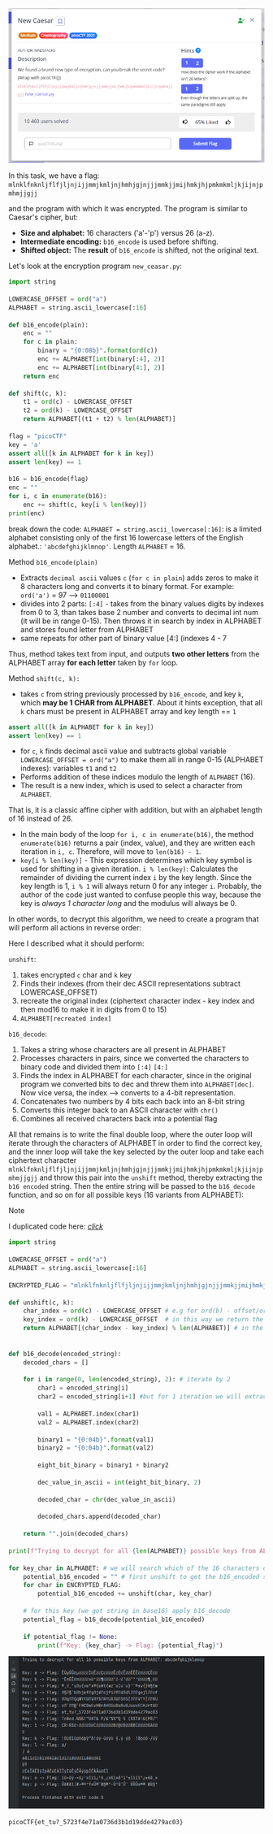 ![Task desc](../assets/images/New-Caesar_image_1.png)


In this task, we have a flag: `mlnklfnknljflfjljnjijjmmjkmljnjhmhjgjnjjjmmkjjmijhmkjhjpmkmkmljkjijnjpmhmjjgjj`

and the program with which it was encrypted. The program is similar to Caesar's cipher, but:  


* **Size and alphabet:** 16 characters ('a'-'p') versus 26 (a-z).
* **Intermediate encoding:** `b16_encode` is used before shifting.
* **Shifted object:** The **result** of `b16_encode` is shifted, not the original text.


Let's look at the encryption program `new_ceasar.py`:


```python
import string

LOWERCASE_OFFSET = ord("a")
ALPHABET = string.ascii_lowercase[:16]

def b16_encode(plain):
	enc = ""
	for c in plain:
		binary = "{0:08b}".format(ord(c))
		enc += ALPHABET[int(binary[:4], 2)]
		enc += ALPHABET[int(binary[4:], 2)]
	return enc

def shift(c, k):
	t1 = ord(c) - LOWERCASE_OFFSET
	t2 = ord(k) - LOWERCASE_OFFSET
	return ALPHABET[(t1 + t2) % len(ALPHABET)]

flag = "picoCTF"
key = 'a'
assert all([k in ALPHABET for k in key])
assert len(key) == 1

b16 = b16_encode(flag)
enc = ""
for i, c in enumerate(b16):
	enc += shift(c, key[i % len(key)])
print(enc)
```

break down the code: 
`ALPHABET = string.ascii_lowercase[:16]`: is a limited alphabet consisting only of the first 16 lowercase letters of the English alphabet.: `'abcdefghijklmnop'`. Length `ALPHABET` = 16.

Method `b16_encode(plain) ` 



* Extracts `decimal ascii` values `c` (`for c in plain`) adds zeros to make it 8 characters long and converts it to binary format. For example: `ord('a')` = 97 --> `01100001`
* divides into 2 parts: `[:4]`  - takes from the binary values digits by indexes from 0 to 3, than takes base 2 number and converts to decimal int num (it will be in range 0-15). Then throws it in search by index in ALPHABET and stores found letter from ALPHABET
* same repeats for other part of binary value [4:] (indexes 4 - 7

Thus, method takes text from input, and outputs **two other letters** from the ALPHABET array **for each letter** taken by `for` loop. 

Method `shift(c, k):`

* takes `с` from string previously processed by `b16_encode`, and key `k`, which **may be 1 CHAR from ALPHABET**. About it hints exception, that all `k` chars must be present in ALPHABET array and key length == `1`


```python
assert all([k in ALPHABET for k in key])
assert len(key) == 1
```



* for `с`, `k` finds decimal ascii value and subtracts global variable `LOWERCASE_OFFSET = ord("a")` to make them all in range 0-15 (ALPHABET indexes): variables `t1` and `t2`
* Performs addition of these indices modulo the length of `ALPHABET` (16).
* The result is a new index, which is used to select a character from `ALPHABET`.

That is, it is a classic affine cipher with addition, but with an alphabet length of 16 instead of 26.

- In the main body of the loop `for i, c in enumerate(b16)`, the method `enumerate(b16)` returns a pair (index, value), and they are written each iteration in `i, c`. Therefore, will move to `len(b16) - 1`. 
- `key[i % len(key)]` - This expression determines which key symbol is used for shifting in a given iteration. `i % len(key)`: Calculates the remainder of dividing the current index `i` by the key length. Since the key length is 1, `i % 1` will always return 0 for any integer `i`. Probably, the author of the code just wanted to confuse people this way, because the key is *always 1 character long* and the modulus will always be 0.

In other words, to decrypt this algorithm, we need to create a program that will perform all actions in reverse order:

Here I described what it should perform:

`unshift`:
1. takes encrypted `c` char and `k` key 
2. Finds their indexes (from their dec ASCII representations subtract LOWERCASE_OFFSET)
3. recreate the original index (ciphertext character index - key index and then mod16 to make it in digits from 0 to 15)
4. `ALPHABET[recreated index]`

`b16_decode`:
1. Takes a string whose characters are all present in ALPHABET
2. Processes characters in pairs, since we converted the characters to binary code and divided them into `[:4]` `[4:]`
3. Finds the index in ALPHABET for each character, since in the original program we converted bits to dec and threw them into `ALPHABET[dec]`. Now vice versa, the index --> converts to a 4-bit representation.
4. Concatenates two numbers by 4 bits each back into an 8-bit string
5. Converts this integer back to an ASCII character with `chr()`
6. Combines all received characters back into a potential flag


All that remains is to write the final double loop, where the outer loop will iterate through the characters of ALPHABET in order to find the correct key, and the inner loop will take the key selected by the outer loop and take each ciphertext character `mlnklfnknljflfjljnjijjmmjkmljnjhmhjgjnjjjmmkjjmijhmkjhjpmkmkmljkjijnjpmhmjjgjj` and throw this pair into the `unshift` method, thereby extracting the `b16 encoded` string. Then the entire string will be passed to the `b16_decode` function, and so on for all possible keys (16 variants from ALPHABET):

> [!NOTE]
> I duplicated code here: [*click*](../scripts/cryptography/New%20Caesar/reverse%20new%20caesar.py)

```python
import string

LOWERCASE_OFFSET = ord("a")
ALPHABET = string.ascii_lowercase[:16]

ENCRYPTED_FLAG = "mlnklfnknljflfjljnjijjmmjkmljnjhmhjgjnjjjmmkjjmijhmkjhjpmkmkmljkjijnjpmhmjjgjj"

def unshift(c, k):
    char_index = ord(c) - LOWERCASE_OFFSET # e.g for ord(b) - offset/ord(a) = 98 - 97 = 1
    key_index = ord(k) - LOWERCASE_OFFSET  # in this way we return the index of the character in the alphabet ALPHABET
    return ALPHABET[(char_index - key_index) % len(ALPHABET)] # in the original cipher was ALPHABET[(t1 + t2) % len(ALPHABET)] that is, we added


def b16_decode(encoded_string):
    decoded_chars = []

    for i in range(0, len(encoded_string), 2): # iterate by 2
        char1 = encoded_string[i]
        char2 = encoded_string[i+1] #but for 1 iteration we will extract 2 characters, the i-th and the next one after it

        val1 = ALPHABET.index(char1)
        val2 = ALPHABET.index(char2)

        binary1 = "{0:04b}".format(val1)
        binary2 = "{0:04b}".format(val2)

        eight_bit_binary = binary1 + binary2

        dec_value_in_ascii = int(eight_bit_binary, 2)

        decoded_char = chr(dec_value_in_ascii)

        decoded_chars.append(decoded_char)

    return "".join(decoded_chars)

print(f"Trying to decrypt for all {len(ALPHABET)} possible keys from ALPHABET: {ALPHABET}\n")

for key_char in ALPHABET: # we will search which of the 16 characters of ALPHABET will be VALID key, so this will be an outer loop
    potential_b16_encoded = "" # first unshift to get the b16_encoded string, and then b16_decode it
    for char in ENCRYPTED_FLAG:
        potential_b16_encoded += unshift(char, key_char)

    # for this key (we got string in base16) apply b16_decode
    potential_flag = b16_decode(potential_b16_encoded)

    if potential_flag != None:
        print(f"Key: {key_char} -> Flag: {potential_flag}")
```



![image_2](../assets/images/New-Caesar_image_2.png)


`picoCTF{et_tu?_5723f4e71a0736d3b1d19dde4279ac03}`
